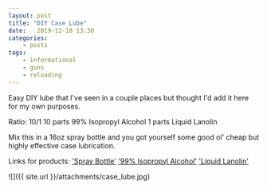 ```yaml
---
layout: post
title: "DIY Case Lube"
date:	2019-12-18 13:30
categories:
    - posts
tags:
    - informational
    - guns
    - reloading
---
```


Easy DIY lube that I've seen in a couple places but thought I'd add it here for my own purposes.

Ratio: 10/1
10 parts 99% Isopropyl Alcohol
1 parts Liquid Lanolin

Mix this in a 16oz spray bottle and you got yourself some good ol' cheap but highly effective case lubrication.  

Links for products:
['Spray Bottle'](https://www.amazon.com/gp/product/B07MCBD77K/ref=ppx_yo_dt_b_asin_title_o05_s00?ie=UTF8&psc=1)
['99% Isopropyl Alcohol'](https://www.amazon.com/gp/product/B00NMPLSZ6/ref=ppx_yo_dt_b_asin_title_o05_s01?ie=UTF8&psc=1)
['Liquid Lanolin'](https://www.amazon.com/gp/product/B0014AWF0S/ref=ppx_yo_dt_b_asin_title_o06_s00?ie=UTF8&psc=1)

![]({{ site.url }}/attachments/case_lube.jpg)
